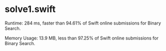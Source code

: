 # solve1.swift

Runtime: 284 ms, faster than 94.61% of Swift online submissions for Binary Search.

Memory Usage: 13.9 MB, less than 97.25% of Swift online submissions for Binary Search.
